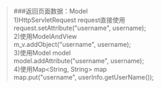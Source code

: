 >###返回页面数据：Model<br/>
  1)HttpServletRequest request直接使用<br/>
    request.setAttribute("username", username);<br/>
  2)使用ModelAndView<br/>
    m_v.addObject("username", username);<br/>
  3)使用Model model<br/>
    model.addAttribute("username", username);<br/>
  4)使用Map<String, String> map<br/>
    map.put("username", userInfo.getUserName());
